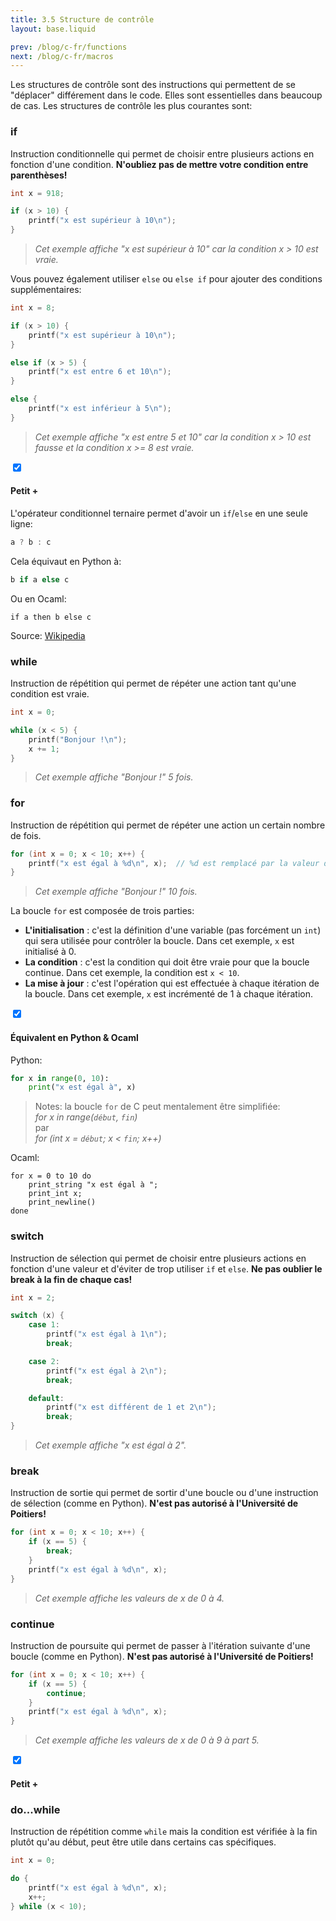 ```yaml
---
title: 3.5 Structure de contrôle
layout: base.liquid

prev: /blog/c-fr/functions
next: /blog/c-fr/macros
---
```


Les structures de contrôle sont des instructions qui permettent de se "déplacer" différement dans le code. Elles sont essentielles dans beaucoup de cas. Les structures de contrôle les plus courantes sont:

### if
Instruction conditionnelle qui permet de choisir entre plusieurs actions en fonction d'une condition. **N'oubliez pas de mettre votre condition entre parenthèses!**
```c
int x = 918;

if (x > 10) {
    printf("x est supérieur à 10\n");
}
```
> *Cet exemple affiche "x est supérieur à 10" car la condition x > 10 est vraie.*

Vous pouvez également utiliser `else` ou `else if` pour ajouter des conditions supplémentaires:
```c
int x = 8;

if (x > 10) {
    printf("x est supérieur à 10\n");
}

else if (x > 5) {
    printf("x est entre 6 et 10\n");
}

else {
    printf("x est inférieur à 5\n");
}
```
> *Cet exemple affiche "x est entre 5 et 10" car la condition x > 10 est fausse et la condition x >= 8 est vraie.*

<section class="accordion" optional>
    <input type="checkbox" checked>
    <h4>Petit +<i></i></h4>
<article>

L'opérateur conditionnel ternaire permet d'avoir un `if`/`else` en une seule ligne:
```c
a ? b : c
```

Cela équivaut en Python à:
```py
b if a else c
```

Ou en Ocaml:
<pre class="language-ml"><code class="language-ml"><span class="token keyword">if</span> a <span class="token keyword">then</span> b <span class="token keyword">else</span> c</code></pre>


Source: [Wikipedia](https://en.wikipedia.org/wiki/Ternary_conditional_operator)
</article>
</section>

### while
Instruction de répétition qui permet de répéter une action tant qu'une condition est vraie.
```c
int x = 0;

while (x < 5) {
    printf("Bonjour !\n");
    x += 1;
}
```
> *Cet exemple affiche "Bonjour !" 5 fois.*

### for
Instruction de répétition qui permet de répéter une action un certain nombre de fois.
```c
for (int x = 0; x < 10; x++) {
    printf("x est égal à %d\n", x);  // %d est remplacé par la valeur de x
}
```
> *Cet exemple affiche "Bonjour !" 10 fois.*

La boucle `for` est composée de trois parties:
- **L'initialisation** : c'est la définition d'une variable (pas forcément un `int`) qui sera utilisée pour contrôler la boucle. Dans cet exemple, `x` est initialisé à 0.
- **La condition** : c'est la condition qui doit être vraie pour que la boucle continue. Dans cet exemple, la condition est `x < 10`.
- **La mise à jour** : c'est l'opération qui est effectuée à chaque itération de la boucle. Dans cet exemple, `x` est incrémenté de 1 à chaque itération.

<section class="accordion" optional>
    <input type="checkbox" checked>
    <h4>Équivalent en Python & Ocaml<i></i></h4>
<article>

Python:
```py
for x in range(0, 10):
    print("x est égal à", x)
```
> Notes: la boucle `for` de C peut mentalement être simplifiée: <br>
> *for x in range(`début`, `fin`)* <br>
> par <br>
> *for (int x = `début`; x < `fin`; x++)*

Ocaml:
<pre class="language-ml"><code class="language-ml"><span class="token keyword">for</span> x <span class="token operator">=</span> <span class="token number">0</span> <span class="token keyword">to</span> <span class="token number">10</span> <span class="token keyword">do</span>
    <span class="token function">print_string</span> <span class="token string">"x est égal à "</span><span class="token punctuation">;</span>
    <span class="token function">print_int</span> x<span class="token punctuation">;</span>
    <span class="token function">print_newline</span><span class="token punctuation">(</span><span class="token punctuation">)</span>
<span class="token keyword">done</span></code></pre>

</article>
</section>

### switch
Instruction de sélection qui permet de choisir entre plusieurs actions en fonction d'une valeur et d'éviter de trop utiliser `if` et `else`. **Ne pas oublier le break à la fin de chaque cas!**
```c
int x = 2;

switch (x) {
    case 1:
        printf("x est égal à 1\n");
        break;

    case 2:
        printf("x est égal à 2\n");
        break;

    default:
        printf("x est différent de 1 et 2\n");
        break;
}
```
> *Cet exemple affiche "x est égal à 2".*

### break
Instruction de sortie qui permet de sortir d'une boucle ou d'une instruction de sélection (comme en Python). **N'est pas autorisé à l'Université de Poitiers!**
```c
for (int x = 0; x < 10; x++) {
    if (x == 5) {
        break;
    }
    printf("x est égal à %d\n", x);
}
```
> *Cet exemple affiche les valeurs de x de 0 à 4.*

### continue
Instruction de poursuite qui permet de passer à l'itération suivante d'une boucle (comme en Python). **N'est pas autorisé à l'Université de Poitiers!**
```c
for (int x = 0; x < 10; x++) {
    if (x == 5) {
        continue;
    }
    printf("x est égal à %d\n", x);
}
```
> *Cet exemple affiche les valeurs de x de 0 à 9 à part 5.*

<section class="accordion" optional>
    <input type="checkbox" checked>
    <h4>Petit +<i></i></h4>
<article>

### do...while
Instruction de répétition comme `while` mais la condition est vérifiée à la fin plutôt qu'au début, peut être utile dans certains cas spécifiques.
```c
int x = 0;

do {
    printf("x est égal à %d\n", x);
    x++;
} while (x < 10);
```    
</article>
</section>
